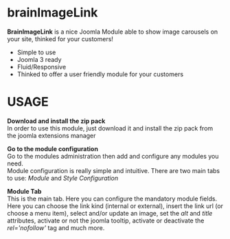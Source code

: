 brainImageLink
==============

**BrainImageLink** is a nice Joomla Module able to show image carousels on your site, thinked for your customers!

- Simple to use
- Joomla 3 ready
- Fluid/Responsive
- Thinked to offer a user friendly module for your customers


USAGE
===============

**Download and install the zip pack**<br>
In order to use this module, just download it and install the zip pack from the joomla extensions manager

**Go to the module configuration**<br>
Go to the modules administration then add and configure any modules you need.<br>
Module configuration is really simple and intuitive.
There are two main tabs to use: *Module* and *Style Configuration*

**Module Tab**<br>
This is the main tab. Here you can configure the mandatory module fields.<br>
Here you can choose the link kind (internal or external), insert the link url (or choose a menu item), select and/or update an image, set the *alt* and *title* attributes, activate or not the joomla tooltip, activate or deactivate the *rel='nofollow'* tag and much more.

